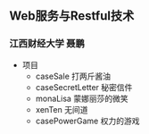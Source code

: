 ##  Web服务与Restful技术

### 江西财经大学 聂鹏

+ 项目
  + caseSale                   打两斤酱油
  + caseSecretLetter     秘密信件
  + monaLisa                  蒙娜丽莎的微笑
  + xenTen                      无间道
  + casePowerGame     权力的游戏